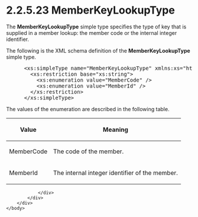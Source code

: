 <html dir="LTR" xmlns:mshelp="http://msdn.microsoft.com/mshelp" xmlns:ddue="http://ddue.schemas.microsoft.com/authoring/2003/5" xmlns:xlink="http://www.w3.org/1999/xlink" xmlns:tool="http://www.microsoft.com/tooltip">
    <head>
        <meta http-equiv="Content-Type" content="text/html; CHARSET=utf-8"></meta>
        <meta name="save" content="history"></meta>
        <title>2.2.5.23 MemberKeyLookupType</title>
        <xml>
            <mshelp:toctitle title="2.2.5.23 MemberKeyLookupType"></mshelp:toctitle>
            <mshelp:rltitle title="[MS-SSMDSWS-15]: MemberKeyLookupType"></mshelp:rltitle>
            <mshelp:keyword index="A" term="b9f50567-5a59-41e6-8d05-fbe80e04fbfa"></mshelp:keyword>
            <mshelp:attr name="DCSext.ContentType" value="open specification"></mshelp:attr>
            <mshelp:attr name="AssetID" value="b9f50567-5a59-41e6-8d05-fbe80e04fbfa"></mshelp:attr>
            <mshelp:attr name="TopicType" value="kbRef"></mshelp:attr>
            <mshelp:attr name="DCSext.Title" value="[MS-SSMDSWS-15]: MemberKeyLookupType" />
        </xml>
    </head>
    <body>
        <div id="header">
            <h1 class="heading">2.2.5.23 MemberKeyLookupType</h1>
        </div>
        <div id="mainSection">
            <div id="mainBody">
                <div id="allHistory" class="saveHistory"></div>
                <div id="sectionSection0" class="section" name="collapseableSection">
                    

<p>The <b>MemberKeyLookupType</b> simple type specifies the
type of key that is supplied in a member lookup: the member code or the
internal integer identifier.</p>

<p>The following is the XML schema definition of the <b>MemberKeyLookupType</b>
simple type.</p>

<dl>
<dd>
<div><pre> &lt;xs:simpleType name=&quot;MemberKeyLookupType&quot; xmlns:xs=&quot;http://www.w3.org/2001/XMLSchema&quot;&gt;
   &lt;xs:restriction base=&quot;xs:string&quot;&gt;
     &lt;xs:enumeration value=&quot;MemberCode&quot; /&gt;
     &lt;xs:enumeration value=&quot;MemberId&quot; /&gt;
   &lt;/xs:restriction&gt;
 &lt;/xs:simpleType&gt;
</pre></div>
</dd></dl>

<p>The values of the enumeration are described in the following
table.</p>

<table>
 <thead>
  <tr>
   <th>
   <p>Value</p>
   </th>
   <th>
   <p>Meaning</p>
   </th>
  </tr>
 </thead>
 <tr>
  <td>
  <p>MemberCode</p>
  </td>
  <td>
  <p>The code of the member.</p>
  </td>
 </tr>
 <tr>
  <td>
  <p>MemberId</p>
  </td>
  <td>
  <p>The internal integer identifier of the member.</p>
  </td>
 </tr>
</table>

<p> </p>


                </div>
            </div>
        </div>
    </body>
</html>